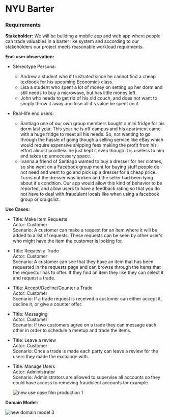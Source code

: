 # NYU Barter

### Requirements

  **Stakeholder:**  We will be building a mobile app and web app where people can trade valuables in a barter like system and according to our stakeholders our project meets reasonable workload requirments.
  
  **End-user observation:** 
  
  - Stereotype Persona:
     - Andrew a student who if frustrated since he cannot find a cheap textbook
     for his upcoming Economics class.
     - Lisa a student who spent a lot of money on setting up her dorm and still 
     needs to buy a microwave, but has little money left.
     - John who needs to get rid of his old couch, and does not want to simply throw it away 
     and lose all it's value he spent on it.
    
  - Real-life end users:
     - Santiago one of our own group members bought a mini fridge for his dorm last year.
     This year he is off campus and his apartment came with a huge fridge to meet all
     his needs. So, not wanting to go through the hassle of going though a selling service
     like eBay which would require expensive shipping fees making the profit from his effort
     almost pointless he just kept it even though it is useless to him and takes up unnecessary
     space.
     - Ivanna a friend of Santiago wanted to buy a dresser for her clothes, so she went on a
     Facebook group ment for buying stuff people do not need and went to go and pick up a dresser
     for a cheap price. Turns out the dresser was broken and the seller had been lying about it's
     condition. Our app would allow this kind of behavior to be reported, and allow users to have
     a feedback rating so that you do not have to deal with fraudulent locals like when using a 
     facebook group or craigslist.
  
  **Use Cases:**
  
  - Title: Make Item Requests  
    Actor: Customer  
    Scenario: A customer can make a request for an item where it will be added to a list of requests.
    These requests can be seen by other user's who might have the item the customer is looking for.
  - Title: Request a Trade  
    Actor: Customer   
    Scenario: A customer can see that they have an item that has been requested in the requests page 
    and can browse through the items that the requestor has to offer. If they find an item they like
    they can select it and request a trade.
  - Title: Accept/Decline/Counter a Trade  
    Actor: Customer  
    Scenario: If a trade request is received a customer can either accept it, decline it, or give a 
    counter offer.
  - Title: Messaging  
    Actor: Customer  
    Scenario: If two customers agree on a trade they can message each other in order to schedule a meetup
    and trade the items.
  - Title: Leave a review  
    Actor: Customer   
    Scenario: Once a trade is made each party can leave a review for the users they made the exchange with.
  - Title: Manage Users   
    Actor: Administrator   
    Scenario: Administrators are allowed to supervise all accounts so they could have access to removing 
    fraudulent accounts for example.
    
    ![new use case film production 1](https://user-images.githubusercontent.com/36061474/53268012-eeccf980-36b2-11e9-96b1-c95bd80f4b90.png)
  
  **Domain Model:**  
  
  ![new domain model 3](https://user-images.githubusercontent.com/36061474/53271043-3fe0eb80-36bb-11e9-9e0e-cff6348c426d.png)

